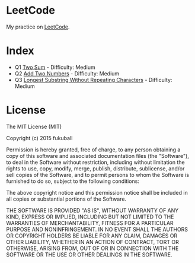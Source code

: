 LeetCode
========
My practice on [LeetCode](https://leetcode.com/).

Index
=========
- Q1 [Two Sum](https://github.com/fukuball/LeetCode/tree/master/Q1) - Difficulty: Medium
- Q2 [Add Two Numbers](https://github.com/fukuball/LeetCode/tree/master/Q2) - Difficulty: Medium
- Q3 [Longest Substring Without Repeating Characters](https://github.com/fukuball/LeetCode/tree/master/Q3) - Difficulty: Medium

License
=========
The MIT License (MIT)

Copyright (c) 2015 fukuball

Permission is hereby granted, free of charge, to any person obtaining a copy
of this software and associated documentation files (the "Software"), to deal
in the Software without restriction, including without limitation the rights
to use, copy, modify, merge, publish, distribute, sublicense, and/or sell
copies of the Software, and to permit persons to whom the Software is
furnished to do so, subject to the following conditions:

The above copyright notice and this permission notice shall be included in all
copies or substantial portions of the Software.

THE SOFTWARE IS PROVIDED "AS IS", WITHOUT WARRANTY OF ANY KIND, EXPRESS OR
IMPLIED, INCLUDING BUT NOT LIMITED TO THE WARRANTIES OF MERCHANTABILITY,
FITNESS FOR A PARTICULAR PURPOSE AND NONINFRINGEMENT. IN NO EVENT SHALL THE
AUTHORS OR COPYRIGHT HOLDERS BE LIABLE FOR ANY CLAIM, DAMAGES OR OTHER
LIABILITY, WHETHER IN AN ACTION OF CONTRACT, TORT OR OTHERWISE, ARISING FROM,
OUT OF OR IN CONNECTION WITH THE SOFTWARE OR THE USE OR OTHER DEALINGS IN THE
SOFTWARE.